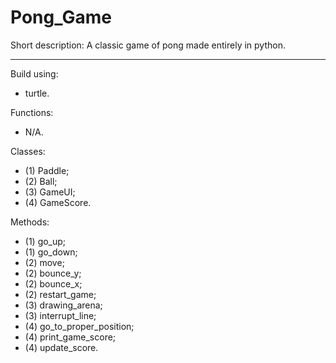 # Pong_Game

Short description:
A classic game of pong made entirely in python.

---

Build using: 
- turtle.

Functions:
- N/A.

Classes:
- (1) Paddle;
- (2) Ball;
- (3) GameUI;
- (4) GameScore.

Methods:
- (1) go_up;
- (1) go_down;
- (2) move;
- (2) bounce_y;
- (2) bounce_x;
- (2) restart_game;
- (3) drawing_arena;
- (3) interrupt_line;
- (4) go_to_proper_position;
- (4) print_game_score;
- (4) update_score.
